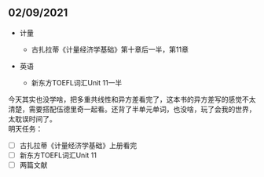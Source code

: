 ## 02/09/2021

+ 计量
	+ 古扎拉蒂《计量经济学基础》第十章后一半，第11章

+ 英语
	+ 新东方TOEFL词汇Unit 11一半

今天其实也没学啥，把多重共线性和异方差看完了，这本书的异方差写的感觉不太清楚，需要搭配伍德里奇一起看。还背了半单元单词，也没啥，玩了会我的世界，太耽误时间了。  
明天任务：
- [ ] 古扎拉蒂《计量经济学基础》上册看完
- [ ] 新东方TOEFL词汇Unit 11
- [ ] 两篇文献